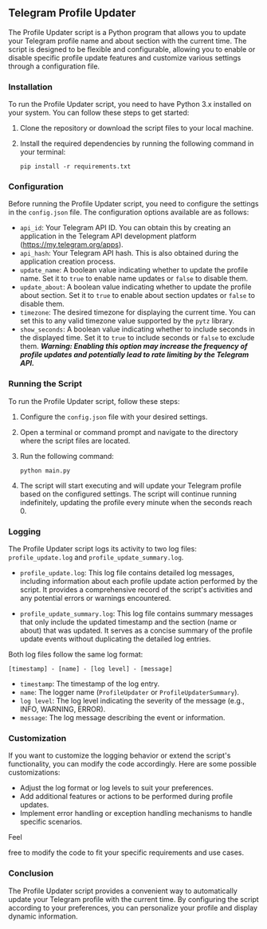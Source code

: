 ## Telegram Profile Updater

The Profile Updater script is a Python program that allows you to update your Telegram profile name and about section with the current time. The script is designed to be flexible and configurable, allowing you to enable or disable specific profile update features and customize various settings through a configuration file.

### Installation

To run the Profile Updater script, you need to have Python 3.x installed on your system. You can follow these steps to get started:

1. Clone the repository or download the script files to your local machine.

2. Install the required dependencies by running the following command in your terminal:

   ```
   pip install -r requirements.txt
   ```

### Configuration

Before running the Profile Updater script, you need to configure the settings in the `config.json` file. The configuration options available are as follows:

- `api_id`: Your Telegram API ID. You can obtain this by creating an application in the Telegram API development platform (https://my.telegram.org/apps).
- `api_hash`: Your Telegram API hash. This is also obtained during the application creation process.
- `update_name`: A boolean value indicating whether to update the profile name. Set it to `true` to enable name updates or `false` to disable them.
- `update_about`: A boolean value indicating whether to update the profile about section. Set it to `true` to enable about section updates or `false` to disable them.
- `timezone`: The desired timezone for displaying the current time. You can set this to any valid timezone value supported by the `pytz` library.
- `show_seconds`: A boolean value indicating whether to include seconds in the displayed time. Set it to `true` to include seconds or `false` to exclude them. _**Warning: Enabling this option may increase the frequency of profile updates and potentially lead to rate limiting by the Telegram API.**_

### Running the Script

To run the Profile Updater script, follow these steps:

1. Configure the `config.json` file with your desired settings.

2. Open a terminal or command prompt and navigate to the directory where the script files are located.

3. Run the following command:

   ```
   python main.py
   ```

4. The script will start executing and will update your Telegram profile based on the configured settings. The script will continue running indefinitely, updating the profile every minute when the seconds reach 0.

### Logging

The Profile Updater script logs its activity to two log files: `profile_update.log` and `profile_update_summary.log`.

- `profile_update.log`: This log file contains detailed log messages, including information about each profile update action performed by the script. It provides a comprehensive record of the script's activities and any potential errors or warnings encountered.

- `profile_update_summary.log`: This log file contains summary messages that only include the updated timestamp and the section (name or about) that was updated. It serves as a concise summary of the profile update events without duplicating the detailed log entries.

Both log files follow the same log format:

```
[timestamp] - [name] - [log level] - [message]
```

- `timestamp`: The timestamp of the log entry.
- `name`: The logger name (`ProfileUpdater` or `ProfileUpdaterSummary`).
- `log level`: The log level indicating the severity of the message (e.g., INFO, WARNING, ERROR).
- `message`: The log message describing the event or information.

### Customization

If you want to customize the logging behavior or extend the script's functionality, you can modify the code accordingly. Here are some possible customizations:

- Adjust the log format or log levels to suit your preferences.
- Add additional features or actions to be performed during profile updates.
- Implement error handling or exception handling mechanisms to handle specific scenarios.

Feel

 free to modify the code to fit your specific requirements and use cases.

### Conclusion

The Profile Updater script provides a convenient way to automatically update your Telegram profile with the current time. By configuring the script according to your preferences, you can personalize your profile and display dynamic information.